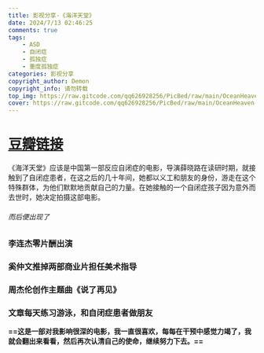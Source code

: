 ```yaml
---
title: 影视分享-《海洋天堂》
date: 2024/7/13 02:46:25
comments: true
tags:
    - ASD
    - 自闭症
    - 孤独症
    - 重度孤独症
categories: 影视分享
copyright_author: Demon 
copyright_info: 请勿转载
top_img: https://raw.gitcode.com/qq626928256/PicBed/raw/main/OceanHeaven-Top.jpg
cover: https://raw.gitcode.com/qq626928256/PicBed/raw/main/OceanHeaven-Cover.jpg
---
```



# [豆瓣链接](https://movie.douban.com/subject/4004731/)
《海洋天堂》应该是中国第一部反应自闭症的电影，导演薛晓路在读研时期，就接触到了自闭症患者，在这之后的几十年间，她都以义工和朋友的身份，游走在这个特殊群体，为他们默默地贡献自己的力量。在她接触的一个自闭症孩子因为意外而去世时，她决定拍摄这部电影。
###### 而后便出现了
### 李连杰零片酬出演
### 奚仲文推掉两部商业片担任美术指导
### 周杰伦创作主题曲《说了再见》
### 文章每天练习游泳，和自闭症患者做朋友

**==这是一部对我影响很深的电影，我一直很喜欢，每每在干预中感觉力竭了，我就会翻出来看看，然后再次认清自己的使命，继续努力下去。==**

